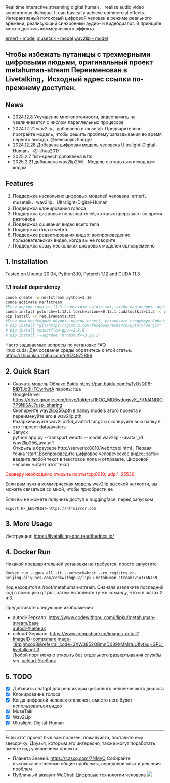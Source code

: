 Real time interactive streaming digital human， realize audio video synchronous dialogue. It can basically achieve commercial effects.  
Интерактивный потоковый цифровой человек в режиме реального времени, реализующий синхронный аудио- и видеодиалог. 
В принципе можно достичь коммерческого эффекта

[ernerf - model](https://www.bilibili.com/video/BV1PM4m1y7Q2/)  [musetalk - model](https://www.bilibili.com/video/BV1gm421N7vQ/)  [wav2lip - model](https://www.bilibili.com/video/BV1Bw4m1e74P/)

## Чтобы избежать путаницы с трехмерными цифровыми людьми, оригинальный проект metahuman-stream Переименован в Livetalking，Исходный адрес ссылки по-прежнему доступен.

## News
- 2024.12.8 Улучшение многопоточности, видеопамять не увеличивается с числом параллельных процессов
- 2024.12.21 wav2lip、добавлено в musetalk Предварительно прогрейте модель, чтобы решить проблему запаздывания во время первого вывода. @heimaojinzhangyz
- 2024.12.28 Добавена цифровая модель человека Ultralight-Digital-Human。 @lijihua2017
- 2025.2.7 fish-speech добавлена в tts
- 2025.2.21 добавлена wav2lip256 - Модель с открытым исходным кодом

## Features
1. Поддержка нескольких цифровых моделей человека: ernerf、musetalk、wav2lip、Ultralight-Digital-Human
2. Поддержка клонирования голоса
3. Поддержка цифровых пользователей, которых прерывают во время разговора
4. Поддержка сшивания видео всего тела
5. Поддержка rtmp и webrtc
6. Поддержка редактирования видео: воспроизведение пользовательских видео, когда вы не говорите
7. Поддержка сразу нескольких цифровых моделей одновременно 

## 1. Installation

Tested on Ubuntu 20.04, Python3.10, Pytorch 1.12 and CUDA 11.3

### 1.1 Install dependency

```bash
conda create -n nerfstream python=3.10
conda activate nerfstream
#Если версия cuda не 11.3 (запустите nvidia-smi, чтобы подтвердить версию), согласно <https://pytorch.org/get-started/previous-versions/>Установите соответствующую версию pytorch 
conda install pytorch==1.12.1 torchvision==0.13.1 cudatoolkit=11.3 -c pytorch
pip install -r requirements.txt
#Если вам необходимо обучить модель ernerf, установите следующую библиотеку
# pip install "git+https://github.com/facebookresearch/pytorch3d.git"
# pip install tensorflow-gpu==2.8.0
# pip install --upgrade "protobuf<=3.20.1"
``` 
Часто задаваемые вопросы по установке [FAQ](https://livetalking-doc.readthedocs.io/en/latest/faq.html)  
linux cuda: Для создания среды обратитесь к этой статье. https://zhuanlan.zhihu.com/p/674972886


## 2. Quick Start
- Скачать модель
Облако Baidu <https://pan.baidu.com/s/1yOsQ06-RIDTJd3HFCw4wtA> пароль: ltua  
GoogleDriver <https://drive.google.com/drive/folders/1FOC_MD6wdogyyX_7V1d4NDIO7P9NlSAJ?usp=sharing>  
Скопируйте wav2lip256.pth в папку models этого проекта и переименуйте его в wav2lip.pth;  
Разархивируйте wav2lip256_avatar1.tar.gz и скопируйте всю папку в этот проект data/avatars
- Запуск  
python app.py --transport webrtc --model wav2lip --avatar_id wav2lip256_avatar1  
Открыть в браузере http://serverip:8010/webrtcapi.html , Первая точка ‘start',Воспроизведите цифровое человеческое видео; затем введите любой текст в текстовое поле и отправьте. Цифровой человек читает этот текст

<font color=red> Серверу необходимо открыть порты tcp:8010; udp:1-65536 </font> 

Если вам нужна коммерческая модель wav2lip высокой четкости, вы можете связаться со мной, чтобы приобрести ее

Если вы не можете получить доступ к huggingface, перед запуском
```
export HF_ENDPOINT=https://hf-mirror.com
``` 


## 3. More Usage
Инструкции: <https://livetalking-doc.readthedocs.io/>
  
## 4. Docker Run  
Никакой предварительной установки не требуется, просто запустите
```
docker run --gpus all -it --network=host --rm registry.cn-beijing.aliyuncs.com/codewithgpu2/lipku-metahuman-stream:vjo1Y6NJ3N
```
Код находится в /root/metahuman-stream. Сначала извлеките последний код с помощью git pull, затем выполните ту же команду, что и в шагах 2 и 3.

Предоставьте следующие изображения
- autodl-Зеркало: <https://www.codewithgpu.com/i/lipku/metahuman-stream/base>   
[autodl-Учебник](https://livetalking-doc.readthedocs.io/en/latest/autodl/README.html)
- ucloud-Зеркало: <https://www.compshare.cn/images-detail?ImageID=compshareImage-18tpjhhxoq3j&referral_code=3XW3852OBmnD089hMMrtuU&ytag=GPU_livetalking1.3>  
Любой порт можно открыть без отдельного развертывания службы srs.
[ucloud-Учебник](https://livetalking-doc.readthedocs.io/en/latest/ucloud/ucloud.html) 


## 5. TODO
- [x] Добавить chatgpt для реализации цифрового человеческого диалога
- [x] Клонирование голоса
- [x] Когда цифровой человек отключен, вместо него будет использоваться видео
- [x] MuseTalk
- [x] Wav2Lip
- [x] Ultralight-Digital-Human

---
Если этот проект был вам полезен, пожалуйста, поставьте ему звездочку. Друзья, которым это интересно, также могут поработать вместе над улучшением проекта.
* Планета Знаний: https://t.zsxq.com/7NMyO Собирайте высококачественные общие проблемы, передовой опыт и решения проблем 
* Публичный аккаунт WeChat: Цифровые технологии человека
![](https://mmbiz.qpic.cn/sz_mmbiz_jpg/l3ZibgueFiaeyfaiaLZGuMGQXnhLWxibpJUS2gfs8Dje6JuMY8zu2tVyU9n8Zx1yaNncvKHBMibX0ocehoITy5qQEZg/640?wxfrom=12&tp=wxpic&usePicPrefetch=1&wx_fmt=jpeg&amp;from=appmsg)  

